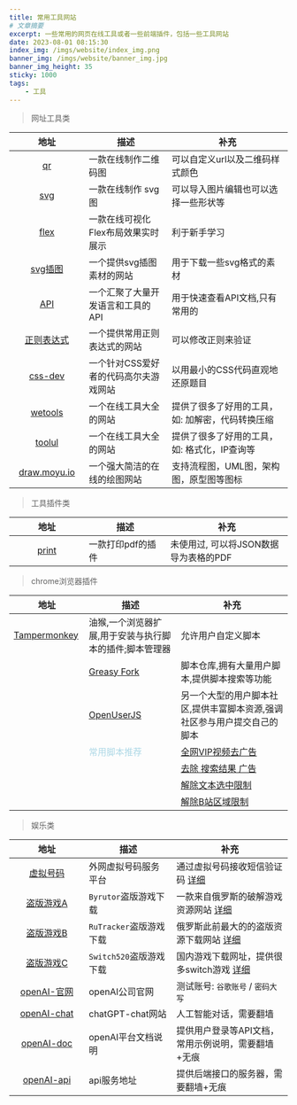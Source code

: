 ```yaml
---
title: 常用工具网站
# 文章摘要
excerpt: 一些常用的网页在线工具或者一些前端插件，包括一些工具网站
date: 2023-08-01 08:15:30
index_img: /imgs/website/index_img.png
banner_img: /imgs/website/banner_img.jpg
banner_img_height: 35
sticky: 1000
tags:
    - 工具
---
```


<style>
table th:first-of-type {
    min-width: 120px;
}
table th:nth-of-type(2) {
    width: 40%;
}
table th:nth-of-type(3) {
    width: 60%;
}
</style>

> 网址工具类

| 地址   | 描述 | 补充 |
| :---: | ------ | -------- |
| [qr](https://link-to-qr.com/) | 一款在线制作二维码图 | 可以自定义url以及二维码样式颜色 |
| [svg](https://editor.method.ac/) | 一款在线制作 svg 图 | 可以导入图片编辑也可以选择一些形状等 |
| [flex](https://the-echoplex.net/flexyboxes/) | 一款在线可视化Flex布局效果实时展示 | 利于新手学习 |
| [svg插图](https://undraw.co/) | 一个提供svg插图素材的网站 | 用于下载一些svg格式的素材 |
| [API](https://overapi.com/) | 一个汇聚了大量开发语言和工具的API | 用于快速查看API文档,只有常用的 |
| [正则表达式](https://ihateregex.io/) | 一个提供常用正则表达式的网站 | 可以修改正则来验证 |
| [css-dev](https://cssbattle.dev/) | 一个针对CSS爱好者的代码高尔夫游戏网站 | 以用最小的CSS代码直观地还原题目 |
| [wetools](https://www.wetools.com) | 一个在线工具大全的网站 | 提供了很多了好用的工具，如: 加解密，代码转换压缩 |
| [toolul](https://tool.lu) | 一个在线工具大全的网站 | 提供了很多了好用的工具，如: 格式化，IP查询等 |
| [draw.moyu.io](https://draw.moyu.io) | 一个强大简洁的在线的绘图网站 | 支持流程图，UML图，架构图，原型图等图标 |

> 工具插件类

| 地址   | 描述 | 补充 |
| :---: | ------ | -------- |
| [print](https://printjs.crabbly.com/) | 一款打印pdf的插件 | 未使用过, 可以将JSON数据导为表格的PDF |

> chrome浏览器插件

<table>
    <thead>
        <tr>
            <th>地址</th>
            <th>描述</th>
            <th>补充</th>
        </tr>
    </thead>
    <tbody>
        <tr>
            <td><a href="https://chromewebstore.google.com/detail/dhdgffkkebhmkfjojejmpbldmpobfkfo">Tampermonkey</a></td>
            <td>油猴,一个浏览器扩展,用于安装与执行脚本的插件;脚本管理器</td>
            <td>允许用户自定义脚本</td>
        <tr>
        <tr>
            <td></td>
            <td><a href="https://greasyfork.org/zh-CN/scripts">Greasy Fork</a></td>
            <td>脚本仓库,拥有大量用户脚本,提供脚本搜索等功能</td>
        </tr>
        <tr>
            <td></td>
            <td><a href="https://openuserjs.org/">OpenUserJS</a></td>
            <td>另一个大型的用户脚本社区,提供丰富脚本资源,强调社区参与用户提交自己的脚本</td>
        </tr>
        <tr>
            <td></td>
            <td><span style="color:lightblue">常用脚本推荐</span></td>
            <td><a href="chrome-extension://dhdgffkkebhmkfjojejmpbldmpobfkfo/ask.html?aid=1518a3ca-e7ed-4c49-8bef-362959e2d5fc" target="_blank">全网VIP视频去广告</a></td>
        </tr>
         <tr>
            <td></td>
            <td></td>
            <td><a href="chrome-extension://dhdgffkkebhmkfjojejmpbldmpobfkfo/ask.html?aid=3ec24542-bf76-4e24-b0b0-f7b017ea7432" target="_blank">去除 搜索结果 广告</a></td>
        </tr>
        <tr>
            <td></td>
            <td></td>
            <td><a href="chrome-extension://dhdgffkkebhmkfjojejmpbldmpobfkfo/ask.html?aid=9638c9d2-709d-43f4-b575-c927aef3a14c" target="_blank">解除文本选中限制</a></td>
        </tr>
        <tr>
            <td></td>
            <td></td>
            <td><a href="chrome-extension://dhdgffkkebhmkfjojejmpbldmpobfkfo/ask.html?aid=7a2f6acd-501f-4388-9d19-a83483a2f4ec" target="_blank">解除B站区域限制</a></td>
        </tr>
    </tbody>
</table>

> 娱乐类

| 地址   | 描述 | 补充 |
| :---: | ------ | -------- |
| [虚拟号码](https://sms-activate.org) | 外网虚拟号码服务平台 | 通过虚拟号码接收短信验证码 [详细](https://WatcherOne.github.io/2023/08/01/websiteVirtualPhone) |
| [盗版游戏A](https://byrutdb.org) | `Byrutor`盗版游戏下载 | 一款来自俄罗斯的破解游戏资源网站 [详细](https://WatcherOne.github.io/2023/08/01/websiteGameALoad) |
| [盗版游戏B](https://rutracker.net) | `RuTracker`盗版游戏下载 | 俄罗斯此前最大的的盗版资源下载网站 [详细](https://WatcherOne.github.io/2023/08/01/websiteGameBLoad) |
| [盗版游戏C](https://download.fourpetal.com) | `Switch520`盗版游戏下载 | 国内游戏下载网址，提供很多switch游戏 [详细](https://WatcherOne.github.io/2023/08/01/websiteGameCLoad) |
| [openAI-官网](https://openai.com) | openAI公司官网 | 测试账号: `谷歌账号` / `密码大写`  |
| [openAI-chat](https://chat.openai.com) | chatGPT-chat网站 | 人工智能对话，需要翻墙 |
| [openAI-doc](https://platform.openai.com) | openAI平台文档说明 | 提供用户登录等API文档，常用示例说明，需要翻墙+无痕 |
| [openAI-api](https://api.openai.com) | api服务地址 | 提供后端接口的服务器，需要翻墙+无痕 |


<div id="gitalk-container"></div>

<link rel="stylesheet" href="https://cdn.jsdelivr.net/npm/gitalk@1/dist/gitalk.css">
<script src="https://cdn.jsdelivr.net/npm/gitalk@1/dist/gitalk.min.js"></script>

<script>
const gitalk = new Gitalk({
    clientID: '3e6a50fe69c43e59de05',
    clientSecret: '829d07fcd6cc13e98928a3dd207758cda7c4facb',
    repo: 'WatcherOne.github.io',
    owner: 'WatcherOne',
    admin: ['WatcherOne'],
    id: location.pathname,
    distractionFreeMode: false
})

gitalk.render('gitalk-container')
</script>
